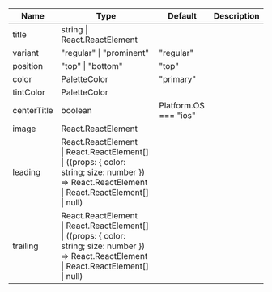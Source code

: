 | Name | Type | Default | Description |
|---|---|---|---|
| title | string \| React.ReactElement |  |  |
| variant | "regular" \| "prominent" | "regular" |  |
| position | "top" \| "bottom" | "top" |  |
| color | PaletteColor | "primary" |  |
| tintColor | PaletteColor |  |  |
| centerTitle | boolean | Platform.OS === "ios" |  |
| image | React.ReactElement |  |  |
| leading | React.ReactElement<br>\| React.ReactElement[]<br>\| ((props: { color: string; size: number }) => React.ReactElement \| React.ReactElement[] \| null) |  |  |
| trailing | React.ReactElement<br>\| React.ReactElement[]<br>\| ((props: { color: string; size: number }) => React.ReactElement \| React.ReactElement[] \| null) |  |  |